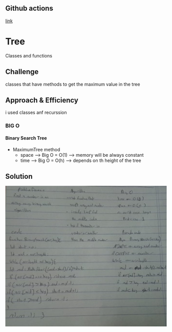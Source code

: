 ## Github actions
[link](https://github.com/ruwaid-401-advanced-javascript/data-structures-and-algorithms/pull/17/checks)

# Tree

Classes and functions

## Challenge

classes that have methods to get the maximum value in the tree

## Approach & Efficiency

i used classes anf recurssion
### BIG O
#### Binary Search Tree 
* MaximumTree method
  * space --> Big O = O(1) --> memory will be always constant
  * time --> Big O = O(h) --> depends on th height of the tree


## Solution

![UML](../../../assets/array-binary-search.jpeg)